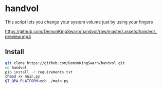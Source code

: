 # handvol

This script lets you change your system volume just by using your fingers

https://github.com/DemonKingSwarn/handvol/raw/master/.assets/handvol_preview.mp4

## Install

```sh
git clone https://github.com/DemonKingSwarn/handvol.git
cd handvol
pip install -r requirements.txt
chmod +x main.py
QT_QPA_PLATFORM=xcb ./main.py
```
